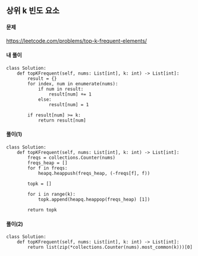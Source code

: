 ## 상위 k 빈도 요소

#### 문제
https://leetcode.com/problems/top-k-frequent-elements/

#### 내 풀이
``` Python3
class Solution:
    def topKFrequent(self, nums: List[int], k: int) -> List[int]:
        result = {}
        for index, num in enumerate(nums):
            if num in result:
                result[num] += 1
            else:
                result[num] = 1
                
        if result[num] >= k:
            return result[num]
```

#### 풀이(1)
``` Python3 
class Solution:
    def topKFrequent(self, nums: List[int], k: int) -> List[int]:
        freqs = collections.Counter(nums)
        freqs_heap = []
        for f in freqs:
            heapq.heappush(freqs_heap, (-freqs[f], f))
        
        topk = []
        
        for i in range(k):
            topk.append(heapq.heappop(freqs_heap) [1])
            
        return topk
```

#### 풀이(2)
``` Python3
class Solution:
    def topKFrequent(self, nums: List[int], k: int) -> List[int]:
        return list(zip(*collections.Counter(nums).most_common(k)))[0]
```
